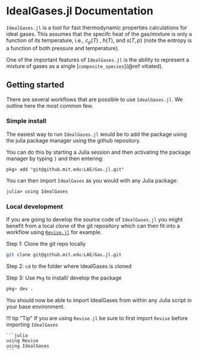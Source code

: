 # IdealGases.jl Documentation

`IdealGases.jl` is a tool for fast thermodynamic properties calculations for ideal gases. This assumes that the specifc heat
of the gas/mixture is only a function of its temperature, i.e., $c_p(T)$ , 
$h(T)$, and $s(T,p)$ (note the entropy is a function of both pressure and temperature).

One of the important features of `IdealGases.jl` is the ability to represent
a mixture of gases as a single [`composite_species`](@ref vitiated).


## Getting started

There are several workflows that are possible to use `IdealGases.jl`. We outline here the most common few.

### Simple install

The easiest way to run `IdealGases.jl` would be to add the package using the julia package manager using the github repository.

You can do this by starting a Julia session and then activating the package manager by typing `]` and then entering:
```julia-repl
pkg> add "git@github.mit.edu:LAE/Gas.jl.git"
```

You can then import `IdealGases` as you would with any Julia package:
```julia-repl
julia> using IdealGases
```
### Local development

If you are going to develop the source code of `IdealGases.jl` you might benefit from a local clone of the git repository which
can then fit into a workflow using [`Revise.jl`](https://timholy.github.io/Revise.jl/stable/) for example.

Step 1: Clone the git repo locally
```bash
git clone git@github.mit.edu:LAE/Gas.jl.git
```

Step 2: `cd` to the folder where IdealGases is cloned

Step 3: Use `Pkg` to install/ develop the package

```julia
pkg> dev .
```

You should now be able to import IdealGases from within any Julia script in your base environment.

!!! tip "Tip"
    If you are using `Revise.jl` be sure to first import `Revise` before importing `IdealGases`

    ```julia
    using Revise
    using IdealGases
    ```
